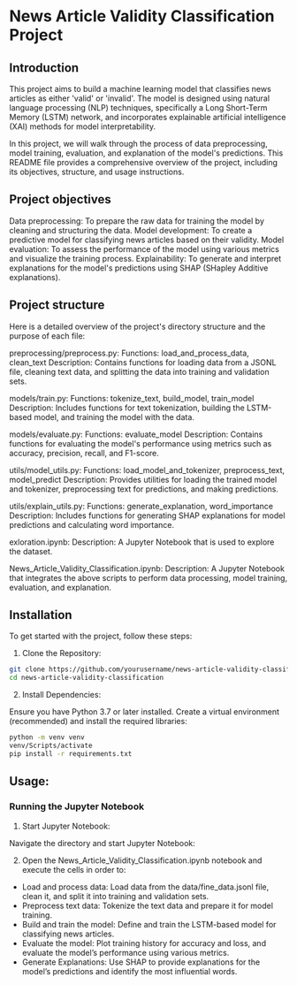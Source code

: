 # News Article Validity Classification Project

## Introduction

This project aims to build a machine learning model that classifies news articles as either 'valid' or 'invalid'. The model is designed using natural language processing (NLP) techniques, specifically a Long Short-Term Memory (LSTM) network, and incorporates explainable artificial intelligence (XAI) methods for model interpretability.

In this project, we will walk through the process of data preprocessing, model training, evaluation, and explanation of the model's predictions. This README file provides a comprehensive overview of the project, including its objectives, structure, and usage instructions.

## Project objectives
Data preprocessing: To prepare the raw data for training the model by cleaning and structuring the data.
Model development: To create a predictive model for classifying news articles based on their validity.
Model evaluation: To assess the performance of the model using various metrics and visualize the training process.
Explainability: To generate and interpret explanations for the model's predictions using SHAP (SHapley Additive explanations).

## Project structure
Here is a detailed overview of the project's directory structure and the purpose of each file:

preprocessing/preprocess.py:
Functions: load_and_process_data, clean_text
Description: Contains functions for loading data from a JSONL file, cleaning text data, and splitting the data into training and validation sets.

models/train.py:
Functions: tokenize_text, build_model, train_model
Description: Includes functions for text tokenization, building the LSTM-based model, and training the model with the data.

models/evaluate.py:
Functions: evaluate_model
Description: Contains functions for evaluating the model's performance using metrics such as accuracy, precision, recall, and F1-score.

utils/model_utils.py:
Functions: load_model_and_tokenizer, preprocess_text, model_predict
Description: Provides utilities for loading the trained model and tokenizer, preprocessing text for predictions, and making predictions.

utils/explain_utils.py:
Functions: generate_explanation, word_importance
Description: Includes functions for generating SHAP explanations for model predictions and calculating word importance.

exloration.ipynb:
Description: A Jupyter Notebook that is used to explore the dataset.

News_Article_Validity_Classification.ipynb:
Description: A Jupyter Notebook that integrates the above scripts to perform data processing, model training, evaluation, and explanation.

## Installation
To get started with the project, follow these steps:

1. Clone the Repository:
```bash
git clone https://github.com/yourusername/news-article-validity-classification.git
cd news-article-validity-classification
```

2. Install Dependencies:

Ensure you have Python 3.7 or later installed. Create a virtual environment (recommended) and install the required libraries:

```bash
python -m venv venv
venv/Scripts/activate
pip install -r requirements.txt
```

## Usage:

### Running the Jupyter Notebook

1. Start Jupyter Notebook:

Navigate the directory and start Jupyter Notebook:

2. Open the News_Article_Validity_Classification.ipynb notebook and execute the cells in order to:

- Load and process data: Load data from the data/fine_data.jsonl file, clean it, and split it into training and validation sets.
- Preprocess text data: Tokenize the text data and prepare it for model training.
- Build and train the model: Define and train the LSTM-based model for classifying news articles.
- Evaluate the model: Plot training history for accuracy and loss, and evaluate the model’s performance using various metrics.
- Generate Explanations: Use SHAP to provide explanations for the model’s predictions and identify the most influential words. 
